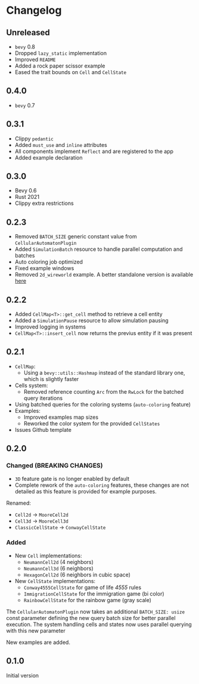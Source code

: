# Changelog

## Unreleased

* `bevy` 0.8
* Dropped `lazy_static` implementation
* Improved `README`
* Added a rock paper scissor example
* Eased the trait bounds on `Cell` and `CellState`

## 0.4.0

* `bevy` 0.7

## 0.3.1

- Clippy `pedantic`
- Added `must_use` and `inline` attributes
- All components implement `Reflect` and are registered to the app
- Added example declaration

## 0.3.0

- Bevy 0.6
- Rust 2021
- Clippy extra restrictions

## 0.2.3

- Removed `BATCH_SIZE` generic constant value from `CellularAutomatonPlugin`
- Added `SimulationBatch` resource to handle parallel computation and batches
- Auto coloring job optimized
- Fixed example windows
- Removed `2d_wireworld` example. A better standalone version is available [here](https://github.com/ManevilleF/wireworld-rs)

## 0.2.2

- Added `CellMap<T>::get_cell` method to retrieve a cell entity
- Added a `SimulationPause` resource to allow simulation pausing
- Improved logging in systems
- `CellMap<T>::insert_cell` now returns the previus entity if it was present

## 0.2.1

- `CellMap`:
  - Using a `bevy::utils::Hashmap` instead of the standard library one, which is slightly faster
- Cells system:
  - Removed reference counting `Arc` from the `RwLock` for the batched query iterations
- Using batched queries for the coloring systems (`auto-coloring` feature)
- Examples:
  - Improved examples map sizes
  - Reworked the color system for the provided `CellStates`
- Issues Github template

## 0.2.0

### Changed (**BREAKING CHANGES**)

- `3D` feature gate is no longer enabled by default
- Complete rework of the `auto-coloring` features, these changes are not detailed as this feature is provided for example purposes.

Renamed:
  - `Cell2d` -> `MooreCell2d`
  - `Cell3d` -> `MooreCell3d`
  - `ClassicCellState` -> `ConwayCellState`

### Added

- New `Cell` implementations:
  - `NeumannCell2d` (4 neighbors)
  - `NeumannCell3d` (6 neighbors)
  - `HexagonCell2d` (6 neighbors in cubic space)
- New `CellState` implementations:
  - `Conway4555CellState` for game of life *4555* rules
  - `ImmigrationCellState` for the immigration game (bi color)
  - `RainbowCellState` for the rainbow game (gray scale)

The `CellularAutomatonPlugin` now takes an additional `BATCH_SIZE: usize` const parameter defining the new query batch size for better parallel execution.
The system handling cells and states now uses parallel querying with this new parameter

New examples are added.

## 0.1.0

Initial version
